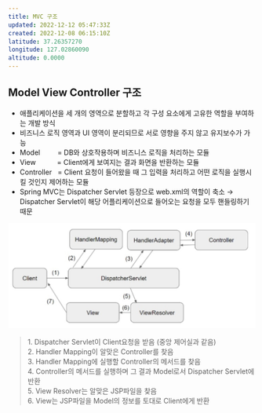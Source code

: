 ```yaml
---
title: MVC 구조
updated: 2022-12-12 05:47:33Z
created: 2022-12-08 06:15:10Z
latitude: 37.26357270
longitude: 127.02860090
altitude: 0.0000
---
```


## Model View Controller 구조
- 애플리케이션을 세 개의 영역으로 분할하고 각 구성 요소에게 고유한 역할을 부여하는 개발 방식
- 비즈니스 로직 영역과 UI 영역이 분리되므로 서로 영향을 주지 않고 유지보수가 가능
- Model &nbsp;&nbsp;&nbsp;&nbsp;&nbsp;&nbsp;&nbsp; = DB와 상호작용하며 비즈니스 로직을 처리하는 모듈
- View &nbsp;&nbsp;&nbsp;&nbsp;&nbsp;&nbsp;&nbsp;&nbsp;&nbsp; = Client에게 보여지는 결과 화면을 반환하는 모듈
- Controller &nbsp; = Client 요청이 들어왔을 때 그 입력을 처리하고 어떤 로직을 실행시킬 것인지 제어하는 모듈
- Spring MVC는 Dispatcher Servlet 등장으로 web.xml의 역할이 축소
→ Dispatcher Servlet이 해당 어플리케이션으로 들어오는 요청을 모두 핸들링하기 때문

<img src="../../../_resources/caa019d13568317df00096dbb5ecd4a1.png" width="800"/>

<blockquote>
1. Dispatcher Servlet이 Client요청을 받음 (중앙 제어실과 같음)<br>
2. Handler Mapping이 알맞은 Controller를 찾음<br>
3. Handler Mapping에 실행할 Controller의 메서드를 찾음<br>
4. Controller의 메서드를 실행하며 그 결과 Model로서 Dispatcher Servlet에 반환<br>
5. View Resolver는 알맞은 JSP파일을 찾음<br>
6. View는 JSP파일을 Model의 정보를 토대로 Client에게 반환
</blockquote>